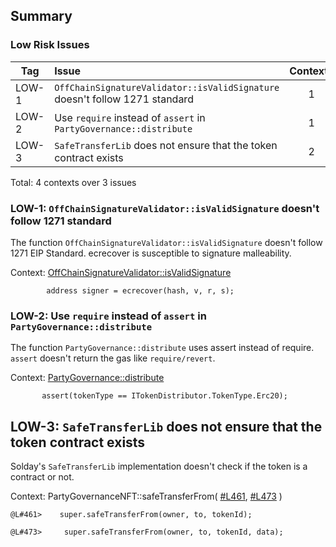 ## Summary

### Low Risk Issues
|Tag |Issue|Contexts|
|-|:-|:-:|
|LOW-1|`OffChainSignatureValidator::isValidSignature` doesn't follow 1271 standard|1| 
|LOW-2|Use `require` instead of `assert` in `PartyGovernance::distribute`| 1 | 
|LOW-3| `SafeTransferLib` does not ensure that the token contract exists| 2 |

Total: 4 contexts over 3 issues

### LOW-1: `OffChainSignatureValidator::isValidSignature` doesn't follow 1271 standard
The function `OffChainSignatureValidator::isValidSignature` doesn't follow 1271 EIP Standard. ecrecover is susceptible to signature malleability.

Context: [OffChainSignatureValidator::isValidSignature](https://github.com/code-423n4/2023-10-party/blob/main/contracts/signature-validators/OffChainSignatureValidator.sol#L28)
```solidity
        address signer = ecrecover(hash, v, r, s);
```


### LOW-2: Use `require` instead of `assert` in `PartyGovernance::distribute`
The function `PartyGovernance::distribute` uses assert instead of require. `assert` doesn't return the gas like `require/revert`.

Context: [PartyGovernance::distribute](https://github.com/code-423n4/2023-10-party/blob/main/contracts/party/PartyGovernance.sol#L533)
```solidity
       assert(tokenType == ITokenDistributor.TokenType.Erc20);
```

## LOW-3: `SafeTransferLib` does not ensure that the token contract exists
Solday's `SafeTransferLib` implementation doesn't check if the token is a contract or not. 

Context: PartyGovernanceNFT::safeTransferFrom( [#L461](https://github.com/code-423n4/2023-10-party/blob/053fb9345b0739b3c26d12e1eae1eefbfd70b223/contracts/party/PartyGovernanceNFT.sol#L461), [#L473](https://github.com/code-423n4/2023-10-party/blob/053fb9345b0739b3c26d12e1eae1eefbfd70b223/contracts/party/PartyGovernanceNFT.sol#L473) )
```solidity
@L#461>    super.safeTransferFrom(owner, to, tokenId);

@L#473>     super.safeTransferFrom(owner, to, tokenId, data);
```